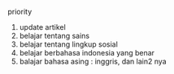 priority

1. update artikel
2. belajar tentang sains
3. belajar tentang lingkup sosial
4. belajar berbahasa indonesia yang benar
5. balajar bahasa asing : inggris, dan lain2 nya